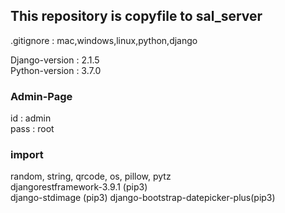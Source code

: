 ## This repository is copyfile to sal_server

.gitignore : mac,windows,linux,python,django

Django-version : 2.1.5   
Python-version : 3.7.0    

### Admin-Page
id : admin  
pass : root 

### import 
random, string, qrcode, os, pillow, pytz    
djangorestframework-3.9.1 (pip3)  
django-stdimage (pip3)
django-bootstrap-datepicker-plus(pip3)
